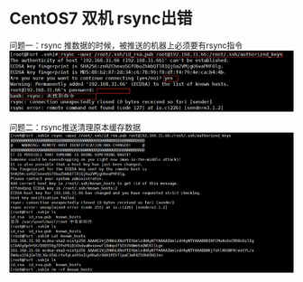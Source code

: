 # CentOS7 双机 rsync出错

问题一：rsync 推数据的时候，被推送的机器上必须要有rsync指令  
​![image](assets/image-20230302141818-9jwovp0.png)​

问题二：rsync推送清理原本缓存数据  
​![image](assets/image-20230302141821-e6re3ft.png)​

‍
